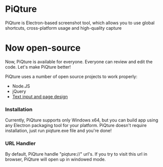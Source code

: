 # PiQture

PiQture is Electron-based screenshot tool, which allows you to use global shortcuts, cross-platform usage and high-quality capture

# Now open-source

Now, PiQture is available for everyone. Everyone can review and edit the code. Let's make PiQture better!

PiQture uses a number of open source projects to work properly:

* Node.JS
* jQuery
* [Text input and page design](https://codepen.io/PRtheRose/pen/BNgEJo)

### Installation

Currently, PiQture supports only Windows x64, but you can build app using any Electron packaging tool for your platform.
PiQture doesn't require installation, just run piqture.exe file and you're done!

### URL Handler

By default, PiQture handle "piqture://" url's. If you try to visit this url in browser, PiQture will open up in windowed mode.
